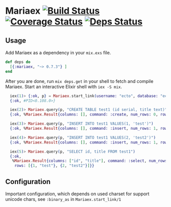 Mariaex [![Build Status](https://travis-ci.org/xerions/mariaex.svg)](https://travis-ci.org/xerions/mariaex) [![Coverage Status](https://coveralls.io/repos/xerions/mariaex/badge.svg?branch=master&service=github)](https://coveralls.io/github/xerions/mariaex?branch=master) [![Deps Status](https://beta.hexfaktor.org/badge/all/github/xerions/mariaex.svg)](https://beta.hexfaktor.org/github/xerions/mariaex)
=======

## Usage

Add Mariaex as a dependency in your `mix.exs` file.

```elixir
def deps do
  [{:mariaex, "~> 0.7.3"} ]
end
```

After you are done, run `mix deps.get` in your shell to fetch and compile Mariaex. Start an interactive Elixir shell with `iex -S mix`.

```elixir
  iex(1)> {:ok, p} = Mariaex.start_link(username: "ecto", database: "ecto_test")
  {:ok, #PID<0.108.0>}

  iex(2)> Mariaex.query(p, "CREATE TABLE test1 (id serial, title text)")
  {:ok, %Mariaex.Result{columns: [], command: :create, num_rows: 0, rows: []}}

  iex(3)> Mariaex.query(p, "INSERT INTO test1 VALUES(1, 'test')")
  {:ok, %Mariaex.Result{columns: [], command: :insert, num_rows: 1, rows: []}}

  iex(4)> Mariaex.query(p, "INSERT INTO test1 VALUES(2, 'test2')")
  {:ok, %Mariaex.Result{columns: [], command: :insert, num_rows: 1, rows: []}}

  iex(5)> Mariaex.query(p, "SELECT id, title FROM test1")
  {:ok,
   %Mariaex.Result{columns: ["id", "title"], command: :select, num_rows: 2,
    rows: [{1, "test"}, {2, "test2"}]}}
```

## Configuration

Important configuration, which depends on used charset for support unicode chars, see `:binary_as`
in `Mariaex.start_link/1`
